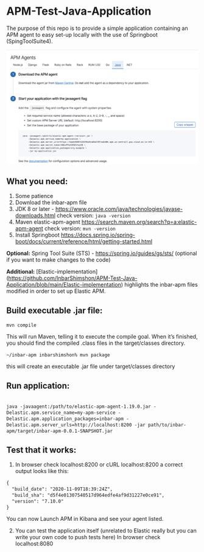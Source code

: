 # APM-Test-Java-Application
The purpose of this repo is to provide a simple application containing an APM agent to easy set-up locally with the use of Springboot (SpingToolSuite4).

![image!](https://github.com/InbarShimshon/APM-Test-Java-Application/blob/main/image%20(4).png)



## What you need:
1) Some patience
2) Download the inbar-apm file
3) JDK 8 or later - https://www.oracle.com/java/technologies/javase-downloads.html
check version: `java -version`
4) Maven elastic-apm-agent https://search.maven.org/search?q=a:elastic-apm-agent
check version: `mvn -version`
5) Install Springboot https://docs.spring.io/spring-boot/docs/current/reference/html/getting-started.html

**Optional:** Spring Tool Suite (STS) - https://spring.io/guides/gs/sts/ (optional if you want to make changes to the code)

**Additional:** 
[Elastic-implementation]
(https://github.com/InbarShimshon/APM-Test-Java-Application/blob/main/Elastic-implementation) highlights the inbar-apm files modified in order to set up Elastic APM.





## Build executable .jar file:

```
mvn compile

```
This will run Maven, telling it to execute the compile goal. When it’s finished, you should find the compiled .class files in the target/classes directory.

```
~/inbar-apm inbarshimshon% mvn package
```
this will create an executable .jar file under target/classes directory


## Run application:
```

java -javaagent:/path/to/elastic-apm-agent-1.19.0.jar -Delastic.apm.service_name=my-apm-service -Delastic.apm.application_packages=inbar-apm -Delastic.apm.server_urls=http://localhost:8200 -jar path/to/inbar-apm/target/inbar-apm-0.0.1-SNAPSHOT.jar
```


## Test that it works:
1) In browser check localhost:8200 or cURL localhost:8200 a correct output looks like this:
```
{
  "build_date": "2020-11-09T18:39:24Z",
  "build_sha": "d5f4e01307540517d964edfe4af9d31227e0ce91",
  "version": "7.10.0"
}

```

You can now Launch APM in Kibana and see your agent listed.

2) You can test the application itself (unrelated to Elastic really but you can write your own code to push tests here)
In browser check localhost:8080 



